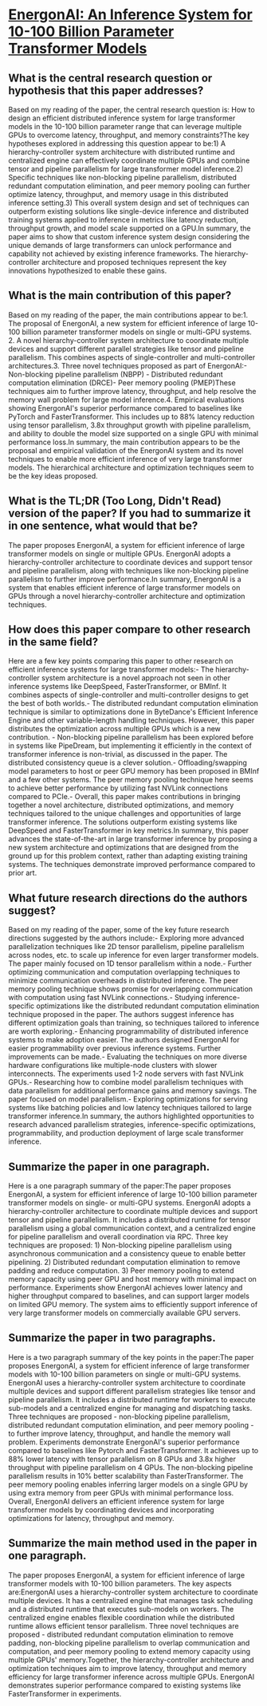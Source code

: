 # [EnergonAI: An Inference System for 10-100 Billion Parameter Transformer   Models](https://arxiv.org/abs/2209.02341)

## What is the central research question or hypothesis that this paper addresses?

Based on my reading of the paper, the central research question is: How to design an efficient distributed inference system for large transformer models in the 10-100 billion parameter range that can leverage multiple GPUs to overcome latency, throughput, and memory constraints?The key hypotheses explored in addressing this question appear to be:1) A hierarchy-controller system architecture with distributed runtime and centralized engine can effectively coordinate multiple GPUs and combine tensor and pipeline parallelism for large transformer model inference.2) Specific techniques like non-blocking pipeline parallelism, distributed redundant computation elimination, and peer memory pooling can further optimize latency, throughput, and memory usage in this distributed inference setting.3) This overall system design and set of techniques can outperform existing solutions like single-device inference and distributed training systems applied to inference in metrics like latency reduction, throughput growth, and model scale supported on a GPU.In summary, the paper aims to show that custom inference system design considering the unique demands of large transformers can unlock performance and capability not achieved by existing inference frameworks. The hierarchy-controller architecture and proposed techniques represent the key innovations hypothesized to enable these gains.


## What is the main contribution of this paper?

Based on my reading of the paper, the main contributions appear to be:1. The proposal of EnergonAI, a new system for efficient inference of large 10-100 billion parameter transformer models on single or multi-GPU systems. 2. A novel hierarchy-controller system architecture to coordinate multiple devices and support different parallel strategies like tensor and pipeline parallelism. This combines aspects of single-controller and multi-controller architectures.3. Three novel techniques proposed as part of EnergonAI:- Non-blocking pipeline parallelism (NBPP) - Distributed redundant computation elimination (DRCE)- Peer memory pooling (PMEP)These techniques aim to further improve latency, throughput, and help resolve the memory wall problem for large model inference.4. Empirical evaluations showing EnergonAI's superior performance compared to baselines like PyTorch and FasterTransformer. This includes up to 88% latency reduction using tensor parallelism, 3.8x throughput growth with pipeline parallelism, and ability to double the model size supported on a single GPU with minimal performance loss.In summary, the main contribution appears to be the proposal and empirical validation of the EnergonAI system and its novel techniques to enable more efficient inference of very large transformer models. The hierarchical architecture and optimization techniques seem to be the key ideas proposed.


## What is the TL;DR (Too Long, Didn't Read) version of the paper? If you had to summarize it in one sentence, what would that be?

The paper proposes EnergonAI, a system for efficient inference of large transformer models on single or multiple GPUs. EnergonAI adopts a hierarchy-controller architecture to coordinate devices and support tensor and pipeline parallelism, along with techniques like non-blocking pipeline parallelism to further improve performance.In summary, EnergonAI is a system that enables efficient inference of large transformer models on GPUs through a novel hierarchy-controller architecture and optimization techniques.


## How does this paper compare to other research in the same field?

Here are a few key points comparing this paper to other research on efficient inference systems for large transformer models:- The hierarchy-controller system architecture is a novel approach not seen in other inference systems like DeepSpeed, FasterTransformer, or BMInf. It combines aspects of single-controller and multi-controller designs to get the best of both worlds.- The distributed redundant computation elimination technique is similar to optimizations done in ByteDance's Efficient Inference Engine and other variable-length handling techniques. However, this paper distributes the optimization across multiple GPUs which is a new contribution. - Non-blocking pipeline parallelism has been explored before in systems like PipeDream, but implementing it efficiently in the context of transformer inference is non-trivial, as discussed in the paper. The distributed consistency queue is a clever solution.- Offloading/swapping model parameters to host or peer GPU memory has been proposed in BMInf and a few other systems. The peer memory pooling technique here seems to achieve better performance by utilizing fast NVLink connections compared to PCIe.- Overall, this paper makes contributions in bringing together a novel architecture, distributed optimizations, and memory techniques tailored to the unique challenges and opportunities of large transformer inference. The solutions outperform existing systems like DeepSpeed and FasterTransformer in key metrics.In summary, this paper advances the state-of-the-art in large transformer inference by proposing a new system architecture and optimizations that are designed from the ground up for this problem context, rather than adapting existing training systems. The techniques demonstrate improved performance compared to prior art.


## What future research directions do the authors suggest?

Based on my reading of the paper, some of the key future research directions suggested by the authors include:- Exploring more advanced parallelization techniques like 2D tensor parallelism, pipeline parallelism across nodes, etc. to scale up inference for even larger transformer models. The paper mainly focused on 1D tensor parallelism within a node.- Further optimizing communication and computation overlapping techniques to minimize communication overheads in distributed inference. The peer memory pooling technique shows promise for overlapping communication with computation using fast NVLink connections.- Studying inference-specific optimizations like the distributed redundant computation elimination technique proposed in the paper. The authors suggest inference has different optimization goals than training, so techniques tailored to inference are worth exploring.- Enhancing programmability of distributed inference systems to make adoption easier. The authors designed EnergonAI for easier programmability over previous inference systems. Further improvements can be made.- Evaluating the techniques on more diverse hardware configurations like multiple-node clusters with slower interconnects. The experiments used 1-2 node servers with fast NVLink GPUs.- Researching how to combine model parallelism techniques with data parallelism for additional performance gains and memory savings. The paper focused on model parallelism.- Exploring optimizations for serving systems like batching policies and low latency techniques tailored to large transformer inference.In summary, the authors highlighted opportunities to research advanced parallelism strategies, inference-specific optimizations, programmability, and production deployment of large scale transformer inference.


## Summarize the paper in one paragraph.

Here is a one paragraph summary of the paper:The paper proposes EnergonAI, a system for efficient inference of large 10-100 billion parameter transformer models on single- or multi-GPU systems. EnergonAI adopts a hierarchy-controller architecture to coordinate multiple devices and support tensor and pipeline parallelism. It includes a distributed runtime for tensor parallelism using a global communication context, and a centralized engine for pipeline parallelism and overall coordination via RPC. Three key techniques are proposed: 1) Non-blocking pipeline parallelism using asynchronous communication and a consistency queue to enable better pipelining. 2) Distributed redundant computation elimination to remove padding and reduce computation. 3) Peer memory pooling to extend memory capacity using peer GPU and host memory with minimal impact on performance. Experiments show EnergonAI achieves lower latency and higher throughput compared to baselines, and can support larger models on limited GPU memory. The system aims to efficiently support inference of very large transformer models on commercially available GPU servers.


## Summarize the paper in two paragraphs.

Here is a two paragraph summary of the key points in the paper:The paper proposes EnergonAI, a system for efficient inference of large transformer models with 10-100 billion parameters on single or multi-GPU systems. EnergonAI uses a hierarchy-controller system architecture to coordinate multiple devices and support different parallelism strategies like tensor and pipeline parallelism. It includes a distributed runtime for workers to execute sub-models and a centralized engine for managing and dispatching tasks. Three techniques are proposed - non-blocking pipeline parallelism, distributed redundant computation elimination, and peer memory pooling - to further improve latency, throughput, and handle the memory wall problem. Experiments demonstrate EnergonAI's superior performance compared to baselines like Pytorch and FasterTransformer. It achieves up to 88% lower latency with tensor parallelism on 8 GPUs and 3.8x higher throughput with pipeline parallelism on 4 GPUs. The non-blocking pipeline parallelism results in 10% better scalability than FasterTransformer. The peer memory pooling enables inferring larger models on a single GPU by using extra memory from peer GPUs with minimal performance loss. Overall, EnergonAI delivers an efficient inference system for large transformer models by coordinating devices and incorporating optimizations for latency, throughput and memory.


## Summarize the main method used in the paper in one paragraph.

The paper proposes EnergonAI, a system for efficient inference of large transformer models with 10-100 billion parameters. The key aspects are:EnergonAI uses a hierarchy-controller system architecture to coordinate multiple devices. It has a centralized engine that manages task scheduling and a distributed runtime that executes sub-models on workers. The centralized engine enables flexible coordination while the distributed runtime allows efficient tensor parallelism. Three novel techniques are proposed - distributed redundant computation elimination to remove padding, non-blocking pipeline parallelism to overlap communication and computation, and peer memory pooling to extend memory capacity using multiple GPUs' memory.Together, the hierarchy-controller architecture and optimization techniques aim to improve latency, throughput and memory efficiency for large transformer inference across multiple GPUs. EnergonAI demonstrates superior performance compared to existing systems like FasterTransformer in experiments.
